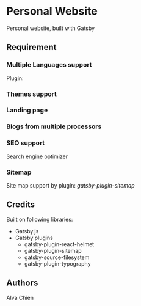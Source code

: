 # Personal Website
Personal website, built with Gatsby

## Requirement

### Multiple Languages support
Plugin: 

### Themes support

### Landing page 

### Blogs from multiple processors

### SEO support

Search engine optimizer

### Sitemap

Site map support by plugin: *gatsby-plugin-sitemap*

## Credits

Built on following libraries:

- Gatsby.js
- Gatsby plugins
    - gatsby-plugin-react-helmet
    - gatsby-plugin-sitemap
    - gatsby-source-filesystem
    - gatsby-plugin-typography

## Authors

Alva Chien
